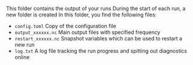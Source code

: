 This folder contains the output of your runs
During the start of each run, a new folder is created
In this folder, you find the following files:

- `config.toml` Copy of the configuration file
- `output_xxxxxx.nc` Main output files with specified frequency
- `restart_xxxxxx.nc` Snapshot variables which can be used to restart a new run
- `log.txt` A log file tracking the run progress and spitting out diagnostics online
